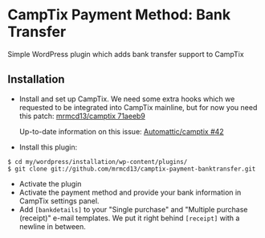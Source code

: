 CampTix Payment Method: Bank Transfer
=====================================

Simple WordPress plugin which adds bank transfer support to CampTix

Installation
------------
* Install and set up CampTix. We need some extra hooks which we requested
  to be integrated into CampTix mainline, but for now you need this patch:
  [mrmcd13/camptix 71aeeb9](https://github.com/mrmcd13/camptix/commit/71aeeb98a80a304e37deab8ea36f74d24d3525cf)

  Up-to-date information on this issue: [Automattic/camptix #42](https://github.com/Automattic/camptix/pull/42)
* Install this plugin:
```
$ cd my/wordpress/installation/wp-content/plugins/
$ git clone git://github.com/mrmcd13/camptix-payment-banktransfer.git
```
* Activate the plugin
* Activate the payment method and provide your bank information in CampTix settings panel.
* Add `[bankdetails]` to your "Single purchase" and "Multiple purchase (receipt)" e-mail templates. We put it right behind `[receipt]` with a newline in between.
